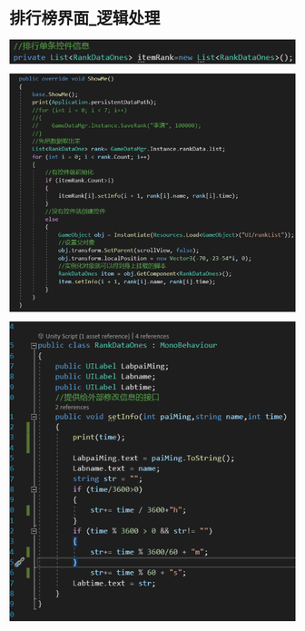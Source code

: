 # 排行榜界面_逻辑处理

![b2496b9548456857506b864213750e3d.png](image/b2496b9548456857506b864213750e3d.png)

![155d1b7ad53272b56fb8f4ac6d09b4c4.png](image/155d1b7ad53272b56fb8f4ac6d09b4c4.png)

![fa45a06b7f44167ba5f6a5ef742dfc4c.png](image/fa45a06b7f44167ba5f6a5ef742dfc4c.png)
